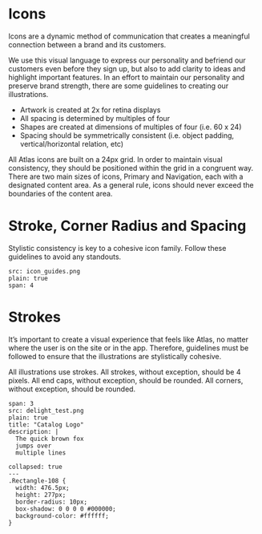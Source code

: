 # Icons
Icons are a dynamic method of communication that creates a meaningful connection between a brand and its customers.

We use this visual language to express our personality and befriend our customers even before they sign up, but also to add clarity to ideas and highlight important features. In an effort to maintain our personality and preserve brand strength, there are some guidelines to creating our illustrations.


- Artwork is created at 2x for retina displays
- All spacing is determined by multiples of four
- Shapes are created at dimensions of multiples of four (i.e. 60 x 24)
- Spacing should be symmetrically consistent (i.e. object padding, vertical/horizontal relation, etc)


All Atlas icons are built on a 24px grid. In order to maintain visual consistency, they should be positioned within the grid in a congruent way. There are two main sizes of icons, Primary and Navigation, each with a designated content area. As a general rule, icons should never exceed the boundaries of the content area.

# Stroke, Corner Radius and Spacing
Stylistic consistency is key to a cohesive icon family. Follow these guidelines to avoid any standouts.

```image
src: icon_guides.png
plain: true
span: 4
```


# Strokes
It’s important to create a visual experience that feels like Atlas, no matter where the user is on the site or in the app. Therefore, guidelines must be followed to ensure that the illustrations are stylistically cohesive.

All illustrations use strokes.
All strokes, without exception, should be 4 pixels.
All end caps, without exception, should be rounded.
All corners, without exception, should be rounded.

```image
span: 3
src: delight_test.png
plain: true
title: "Catalog Logo"
description: |
  The quick brown fox
  jumps over
  multiple lines
```

```code
collapsed: true
---
.Rectangle-108 {
  width: 476.5px;
  height: 277px;
  border-radius: 10px;
  box-shadow: 0 0 0 0 #000000;
  background-color: #ffffff;
}
```